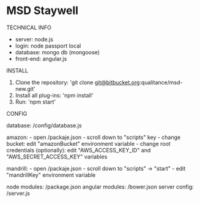 # MSD Staywell

TECHNICAL INFO

- server: node.js
- login: node passport local
- database: mongo db (mongoose)
- front-end: angular.js

INSTALL

1. Clone the repository: 'git clone git@bitbucket.org:qualitance/msd-new.git'
2. Install all plug-ins: 'npm install'
3. Run: 'npm start'


CONFIG

database: /config/database.js

amazon:   - open /packaje.json
          - scroll down to "scripts" key
          - change bucket: edit "amazonBucket" environment variable
          - change root credentials (optionally): edit "AWS_ACCESS_KEY_ID" and "AWS_SECRET_ACCESS_KEY" variables

mandrill: - open /packaje.json
          - scroll down to "scripts" -> "start"
          - edit "mandrillKey" environment variable

node modules:     /package.json
angular modules:  /bower.json
server config:    /server.js